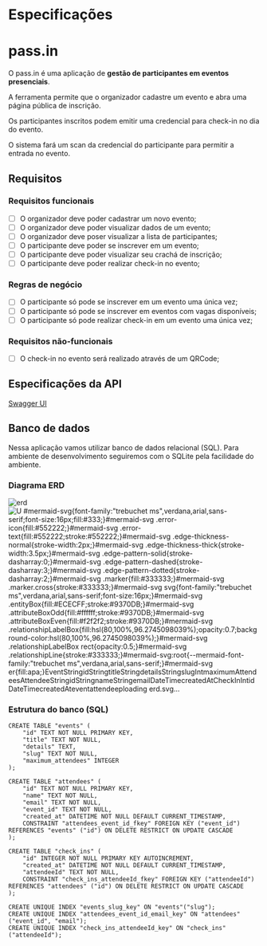 # Especificações

# pass.in

O pass.in é uma aplicação de **gestão de participantes em eventos presenciais**.

A ferramenta permite que o organizador cadastre um evento e abra uma página pública de inscrição.

Os participantes inscritos podem emitir uma credencial para check-in no dia do evento.

O sistema fará um scan da credencial do participante para permitir a entrada no evento.

## Requisitos

### Requisitos funcionais

- [ ]  O organizador deve poder cadastrar um novo evento;
- [ ]  O organizador deve poder visualizar dados de um evento;
- [ ]  O organizador deve poser visualizar a lista de participantes;
- [ ]  O participante deve poder se inscrever em um evento;
- [ ]  O participante deve poder visualizar seu crachá de inscrição;
- [ ]  O participante deve poder realizar check-in no evento;

### Regras de negócio

- [ ]  O participante só pode se inscrever em um evento uma única vez;
- [ ]  O participante só pode se inscrever em eventos com vagas disponíveis;
- [ ]  O participante só pode realizar check-in em um evento uma única vez;

### Requisitos não-funcionais

- [ ]  O check-in no evento será realizado através de um QRCode;

## Especificações da API

[Swagger UI](https://nlw-unite-nodejs.onrender.com/docs/static/index.html)

## Banco de dados

Nessa aplicação vamos utilizar banco de dados relacional (SQL). Para ambiente de desenvolvimento seguiremos com o SQLite pela facilidade do ambiente.

### Diagrama ERD
![erd](https://github.com/Jrm1992/NLW-Unit-Java-api/assets/103078485/c105ae62-e9b9-45fc-81f0-606b4b1aeb00)
![U<?xml version="1.0" standalone="no"?>
<svg xmlns:xlink="http://www.w3.org/1999/xlink" id="mermaid-svg" width="undefined" xmlns="http://www.w3.org/2000/svg" height="undefined" style="max-width: 177.0625px;" viewBox="0 0 177.0625 554.642578125"><style>#mermaid-svg{font-family:"trebuchet ms",verdana,arial,sans-serif;font-size:16px;fill:#333;}#mermaid-svg .error-icon{fill:#552222;}#mermaid-svg .error-text{fill:#552222;stroke:#552222;}#mermaid-svg .edge-thickness-normal{stroke-width:2px;}#mermaid-svg .edge-thickness-thick{stroke-width:3.5px;}#mermaid-svg .edge-pattern-solid{stroke-dasharray:0;}#mermaid-svg .edge-pattern-dashed{stroke-dasharray:3;}#mermaid-svg .edge-pattern-dotted{stroke-dasharray:2;}#mermaid-svg .marker{fill:#333333;}#mermaid-svg .marker.cross{stroke:#333333;}#mermaid-svg svg{font-family:"trebuchet ms",verdana,arial,sans-serif;font-size:16px;}#mermaid-svg .entityBox{fill:#ECECFF;stroke:#9370DB;}#mermaid-svg .attributeBoxOdd{fill:#ffffff;stroke:#9370DB;}#mermaid-svg .attributeBoxEven{fill:#f2f2f2;stroke:#9370DB;}#mermaid-svg .relationshipLabelBox{fill:hsl(80,100%,96.2745098039%);opacity:0.7;background-color:hsl(80,100%,96.2745098039%);}#mermaid-svg .relationshipLabelBox rect{opacity:0.5;}#mermaid-svg .relationshipLine{stroke:#333333;}#mermaid-svg:root{--mermaid-font-family:"trebuchet ms",verdana,arial,sans-serif;}#mermaid-svg er{fill:apa;}</style><g/><defs><marker id="ONLY_ONE_START" refX="0" refY="9" markerWidth="18" markerHeight="18" orient="auto"><path stroke="gray" fill="none" d="M9,0 L9,18 M15,0 L15,18"/></marker></defs><defs><marker id="ONLY_ONE_END" refX="18" refY="9" markerWidth="18" markerHeight="18" orient="auto"><path stroke="gray" fill="none" d="M3,0 L3,18 M9,0 L9,18"/></marker></defs><defs><marker id="ZERO_OR_ONE_START" refX="0" refY="9" markerWidth="30" markerHeight="18" orient="auto"><circle stroke="gray" fill="white" cx="21" cy="9" r="6"/><path stroke="gray" fill="none" d="M9,0 L9,18"/></marker></defs><defs><marker id="ZERO_OR_ONE_END" refX="30" refY="9" markerWidth="30" markerHeight="18" orient="auto"><circle stroke="gray" fill="white" cx="9" cy="9" r="6"/><path stroke="gray" fill="none" d="M21,0 L21,18"/></marker></defs><defs><marker id="ONE_OR_MORE_START" refX="18" refY="18" markerWidth="45" markerHeight="36" orient="auto"><path stroke="gray" fill="none" d="M0,18 Q 18,0 36,18 Q 18,36 0,18 M42,9 L42,27"/></marker></defs><defs><marker id="ONE_OR_MORE_END" refX="27" refY="18" markerWidth="45" markerHeight="36" orient="auto"><path stroke="gray" fill="none" d="M3,9 L3,27 M9,18 Q27,0 45,18 Q27,36 9,18"/></marker></defs><defs><marker id="ZERO_OR_MORE_START" refX="18" refY="18" markerWidth="57" markerHeight="36" orient="auto"><circle stroke="gray" fill="white" cx="48" cy="18" r="6"/><path stroke="gray" fill="none" d="M0,18 Q18,0 36,18 Q18,36 0,18"/></marker></defs><defs><marker id="ZERO_OR_MORE_END" refX="39" refY="18" markerWidth="57" markerHeight="36" orient="auto"><circle stroke="gray" fill="white" cx="9" cy="18" r="6"/><path stroke="gray" fill="none" d="M21,18 Q39,0 57,18 Q39,36 21,18"/></marker></defs><path class="er relationshipLine" d="M88.53125,300.275390625L88.53125,308.6087239583333C88.53125,316.9420572916667,88.53125,333.6087239583333,88.53125,350.275390625C88.53125,366.9420572916667,88.53125,383.6087239583333,88.53125,391.9420572916667L88.53125,400.275390625" stroke="gray" fill="none" marker-end="url(#ONLY_ONE_END)" marker-start="url(#ZERO_OR_MORE_START)"/><path class="er relationshipLine" d="M88.53125,88L88.53125,96.33333333333333C88.53125,104.66666666666667,88.53125,121.33333333333333,88.53125,138C88.53125,154.66666666666666,88.53125,171.33333333333334,88.53125,179.66666666666666L88.53125,188" stroke="gray" fill="none" marker-end="url(#ONLY_ONE_END)" marker-start="url(#ZERO_OR_ONE_START)"/><g id="Event" transform="translate(20,400.275390625 )"><rect class="er entityBox" fill="honeydew" fill-opacity="100%" stroke="gray" x="0" y="0" width="137.0625" height="134.3671875"/><text class="er entityLabel" id="entity-Event" x="0" y="0" dominant-baseline="middle" text-anchor="middle" style="font-family: &quot;trebuchet ms&quot;, verdana, arial, sans-serif;; font-size: 12px" transform="translate(68.53125,12)">Event</text><rect class="er attributeBoxOdd" fill="honeydew" fill-opacity="100%" stroke="gray" x="0" y="24" width="36.53125" height="22.091796875"/><text class="er entityLabel" id="entity-Event-attr-1-type" x="0" y="0" dominant-baseline="middle" text-anchor="left" style="font-family: &quot;trebuchet ms&quot;, verdana, arial, sans-serif;; font-size: 10.2px" transform="translate(5,35.0458984375)">String</text><rect class="er attributeBoxOdd" fill="honeydew" fill-opacity="100%" stroke="gray" x="036.53125" y="24" width="100.53125" height="22"/><text class="er entityLabel" id="entity-Event-attr-1-name" x="0" y="0" dominant-baseline="middle" text-anchor="left" style="font-family: &quot;trebuchet ms&quot;, verdana, arial, sans-serif;; font-size: 10.2px" transform="translate(41.53125,35.0458984375)">id</text><rect class="er attributeBoxEven" fill="honeydew" fill-opacity="100%" stroke="gray" x="0" y="46.091796875" width="36.53125" height="22.091796875"/><text class="er entityLabel" id="entity-Event-attr-2-type" x="0" y="0" dominant-baseline="middle" text-anchor="left" style="font-family: &quot;trebuchet ms&quot;, verdana, arial, sans-serif;; font-size: 10.2px" transform="translate(5,57.1376953125)">String</text><rect class="er attributeBoxEven" fill="honeydew" fill-opacity="100%" stroke="gray" x="036.53125" y="46.091796875" width="100.53125" height="22"/><text class="er entityLabel" id="entity-Event-attr-2-name" x="0" y="0" dominant-baseline="middle" text-anchor="left" style="font-family: &quot;trebuchet ms&quot;, verdana, arial, sans-serif;; font-size: 10.2px" transform="translate(41.53125,57.1376953125)">title</text><rect class="er attributeBoxOdd" fill="honeydew" fill-opacity="100%" stroke="gray" x="0" y="68.18359375" width="36.53125" height="22.091796875"/><text class="er entityLabel" id="entity-Event-attr-3-type" x="0" y="0" dominant-baseline="middle" text-anchor="left" style="font-family: &quot;trebuchet ms&quot;, verdana, arial, sans-serif;; font-size: 10.2px" transform="translate(5,79.2294921875)">String</text><rect class="er attributeBoxOdd" fill="honeydew" fill-opacity="100%" stroke="gray" x="036.53125" y="68.18359375" width="100.53125" height="22"/><text class="er entityLabel" id="entity-Event-attr-3-name" x="0" y="0" dominant-baseline="middle" text-anchor="left" style="font-family: &quot;trebuchet ms&quot;, verdana, arial, sans-serif;; font-size: 10.2px" transform="translate(41.53125,79.2294921875)">details</text><rect class="er attributeBoxEven" fill="honeydew" fill-opacity="100%" stroke="gray" x="0" y="90.275390625" width="36.53125" height="22.091796875"/><text class="er entityLabel" id="entity-Event-attr-4-type" x="0" y="0" dominant-baseline="middle" text-anchor="left" style="font-family: &quot;trebuchet ms&quot;, verdana, arial, sans-serif;; font-size: 10.2px" transform="translate(5,101.3212890625)">String</text><rect class="er attributeBoxEven" fill="honeydew" fill-opacity="100%" stroke="gray" x="036.53125" y="90.275390625" width="100.53125" height="22.091796875"/><text class="er entityLabel" id="entity-Event-attr-4-name" x="0" y="0" dominant-baseline="middle" text-anchor="left" style="font-family: &quot;trebuchet ms&quot;, verdana, arial, sans-serif;; font-size: 10.2px" transform="translate(41.53125,101.3212890625)">slug</text><rect class="er attributeBoxOdd" fill="honeydew" fill-opacity="100%" stroke="gray" x="0" y="112.3671875" width="36.53125" height="22"/><text class="er entityLabel" id="entity-Event-attr-5-type" x="0" y="0" dominant-baseline="middle" text-anchor="left" style="font-family: &quot;trebuchet ms&quot;, verdana, arial, sans-serif;; font-size: 10.2px" transform="translate(5,123.3671875)">Int</text><rect class="er attributeBoxOdd" fill="honeydew" fill-opacity="100%" stroke="gray" x="036.53125" y="112.3671875" width="100.53125" height="22"/><text class="er entityLabel" id="entity-Event-attr-5-name" x="0" y="0" dominant-baseline="middle" text-anchor="left" style="font-family: &quot;trebuchet ms&quot;, verdana, arial, sans-serif;; font-size: 10.2px" transform="translate(41.53125,123.3671875)">maximumAttendees</text></g><g id="Attendee" transform="translate(34.046875,188 )"><rect class="er entityBox" fill="honeydew" fill-opacity="100%" stroke="gray" x="0" y="0" width="108.96875" height="112.275390625"/><text class="er entityLabel" id="entity-Attendee" x="0" y="0" dominant-baseline="middle" text-anchor="middle" style="font-family: &quot;trebuchet ms&quot;, verdana, arial, sans-serif;; font-size: 12px" transform="translate(54.484375,12)">Attendee</text><rect class="er attributeBoxOdd" fill="honeydew" fill-opacity="100%" stroke="gray" x="0" y="24" width="53.671875" height="22.091796875"/><text class="er entityLabel" id="entity-Attendee-attr-1-type" x="0" y="0" dominant-baseline="middle" text-anchor="left" style="font-family: &quot;trebuchet ms&quot;, verdana, arial, sans-serif;; font-size: 10.2px" transform="translate(5,35.0458984375)">String</text><rect class="er attributeBoxOdd" fill="honeydew" fill-opacity="100%" stroke="gray" x="053.671875" y="24" width="55.296875" height="22"/><text class="er entityLabel" id="entity-Attendee-attr-1-name" x="0" y="0" dominant-baseline="middle" text-anchor="left" style="font-family: &quot;trebuchet ms&quot;, verdana, arial, sans-serif;; font-size: 10.2px" transform="translate(58.671875,35.0458984375)">id</text><rect class="er attributeBoxEven" fill="honeydew" fill-opacity="100%" stroke="gray" x="0" y="46.091796875" width="53.671875" height="22.091796875"/><text class="er entityLabel" id="entity-Attendee-attr-2-type" x="0" y="0" dominant-baseline="middle" text-anchor="left" style="font-family: &quot;trebuchet ms&quot;, verdana, arial, sans-serif;; font-size: 10.2px" transform="translate(5,57.1376953125)">String</text><rect class="er attributeBoxEven" fill="honeydew" fill-opacity="100%" stroke="gray" x="053.671875" y="46.091796875" width="55.296875" height="22"/><text class="er entityLabel" id="entity-Attendee-attr-2-name" x="0" y="0" dominant-baseline="middle" text-anchor="left" style="font-family: &quot;trebuchet ms&quot;, verdana, arial, sans-serif;; font-size: 10.2px" transform="translate(58.671875,57.1376953125)">name</text><rect class="er attributeBoxOdd" fill="honeydew" fill-opacity="100%" stroke="gray" x="0" y="68.18359375" width="53.671875" height="22.091796875"/><text class="er entityLabel" id="entity-Attendee-attr-3-type" x="0" y="0" dominant-baseline="middle" text-anchor="left" style="font-family: &quot;trebuchet ms&quot;, verdana, arial, sans-serif;; font-size: 10.2px" transform="translate(5,79.2294921875)">String</text><rect class="er attributeBoxOdd" fill="honeydew" fill-opacity="100%" stroke="gray" x="053.671875" y="68.18359375" width="55.296875" height="22"/><text class="er entityLabel" id="entity-Attendee-attr-3-name" x="0" y="0" dominant-baseline="middle" text-anchor="left" style="font-family: &quot;trebuchet ms&quot;, verdana, arial, sans-serif;; font-size: 10.2px" transform="translate(58.671875,79.2294921875)">email</text><rect class="er attributeBoxEven" fill="honeydew" fill-opacity="100%" stroke="gray" x="0" y="90.275390625" width="53.671875" height="22"/><text class="er entityLabel" id="entity-Attendee-attr-4-type" x="0" y="0" dominant-baseline="middle" text-anchor="left" style="font-family: &quot;trebuchet ms&quot;, verdana, arial, sans-serif;; font-size: 10.2px" transform="translate(5,101.275390625)">DateTime</text><rect class="er attributeBoxEven" fill="honeydew" fill-opacity="100%" stroke="gray" x="053.671875" y="90.275390625" width="55.296875" height="22"/><text class="er entityLabel" id="entity-Attendee-attr-4-name" x="0" y="0" dominant-baseline="middle" text-anchor="left" style="font-family: &quot;trebuchet ms&quot;, verdana, arial, sans-serif;; font-size: 10.2px" transform="translate(58.671875,101.275390625)">createdAt</text></g><g id="CheckIn" transform="translate(34.046875,20 )"><rect class="er entityBox" fill="honeydew" fill-opacity="100%" stroke="gray" x="0" y="0" width="108.96875" height="68"/><text class="er entityLabel" id="entity-CheckIn" x="0" y="0" dominant-baseline="middle" text-anchor="middle" style="font-family: &quot;trebuchet ms&quot;, verdana, arial, sans-serif;; font-size: 12px" transform="translate(54.484375,12)">CheckIn</text><rect class="er attributeBoxOdd" fill="honeydew" fill-opacity="100%" stroke="gray" x="0" y="24" width="53.671875" height="22"/><text class="er entityLabel" id="entity-CheckIn-attr-1-type" x="0" y="0" dominant-baseline="middle" text-anchor="left" style="font-family: &quot;trebuchet ms&quot;, verdana, arial, sans-serif;; font-size: 10.2px" transform="translate(5,35)">Int</text><rect class="er attributeBoxOdd" fill="honeydew" fill-opacity="100%" stroke="gray" x="053.671875" y="24" width="55.296875" height="22"/><text class="er entityLabel" id="entity-CheckIn-attr-1-name" x="0" y="0" dominant-baseline="middle" text-anchor="left" style="font-family: &quot;trebuchet ms&quot;, verdana, arial, sans-serif;; font-size: 10.2px" transform="translate(58.671875,35)">id</text><rect class="er attributeBoxEven" fill="honeydew" fill-opacity="100%" stroke="gray" x="0" y="46" width="53.671875" height="22"/><text class="er entityLabel" id="entity-CheckIn-attr-2-type" x="0" y="0" dominant-baseline="middle" text-anchor="left" style="font-family: &quot;trebuchet ms&quot;, verdana, arial, sans-serif;; font-size: 10.2px" transform="translate(5,57)">DateTime</text><rect class="er attributeBoxEven" fill="honeydew" fill-opacity="100%" stroke="gray" x="053.671875" y="46" width="55.296875" height="22"/><text class="er entityLabel" id="entity-CheckIn-attr-2-name" x="0" y="0" dominant-baseline="middle" text-anchor="left" style="font-family: &quot;trebuchet ms&quot;, verdana, arial, sans-serif;; font-size: 10.2px" transform="translate(58.671875,57)">createdAt</text></g><rect class="er relationshipLabelBox" x="73.390625" y="343.275390625" width="30.28125" height="14" fill="white" fill-opacity="85%"/><text class="er relationshipLabel" id="rel1" x="88.53125" y="350.275390625" text-anchor="middle" dominant-baseline="middle" style="font-family: &quot;trebuchet ms&quot;, verdana, arial, sans-serif;; font-size: 12px">event</text><rect class="er relationshipLabelBox" x="64.1796875" y="131" width="48.703125" height="14" fill="white" fill-opacity="85%"/><text class="er relationshipLabel" id="rel2" x="88.53125" y="138" text-anchor="middle" dominant-baseline="middle" style="font-family: &quot;trebuchet ms&quot;, verdana, arial, sans-serif;; font-size: 12px">attendee</text></svg>ploading erd.svg…]()


### Estrutura do banco (SQL)

```
CREATE TABLE "events" (
    "id" TEXT NOT NULL PRIMARY KEY,
    "title" TEXT NOT NULL,
    "details" TEXT,
    "slug" TEXT NOT NULL,
    "maximum_attendees" INTEGER
);

CREATE TABLE "attendees" (
    "id" TEXT NOT NULL PRIMARY KEY,
    "name" TEXT NOT NULL,
    "email" TEXT NOT NULL,
    "event_id" TEXT NOT NULL,
    "created_at" DATETIME NOT NULL DEFAULT CURRENT_TIMESTAMP,
    CONSTRAINT "attendees_event_id_fkey" FOREIGN KEY ("event_id") REFERENCES "events" ("id") ON DELETE RESTRICT ON UPDATE CASCADE
);

CREATE TABLE "check_ins" (
    "id" INTEGER NOT NULL PRIMARY KEY AUTOINCREMENT,
    "created_at" DATETIME NOT NULL DEFAULT CURRENT_TIMESTAMP,
    "attendeeId" TEXT NOT NULL,
    CONSTRAINT "check_ins_attendeeId_fkey" FOREIGN KEY ("attendeeId") REFERENCES "attendees" ("id") ON DELETE RESTRICT ON UPDATE CASCADE
);

CREATE UNIQUE INDEX "events_slug_key" ON "events"("slug");
CREATE UNIQUE INDEX "attendees_event_id_email_key" ON "attendees"("event_id", "email");
CREATE UNIQUE INDEX "check_ins_attendeeId_key" ON "check_ins"("attendeeId");
```
